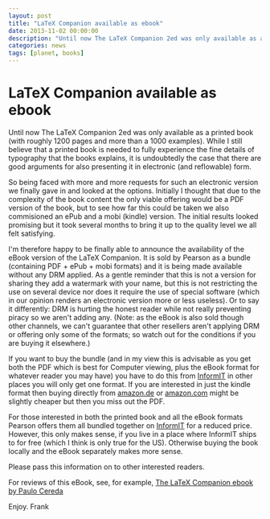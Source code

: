 ```yaml
---
layout: post
title: "LaTeX Companion available as ebook"
date: 2013-11-02 00:00:00
description: "Until now The LaTeX Companion 2ed was only available as a printed book (with roughly 1200 pages and more than a 1000 examples)."
categories: news
tags: [planet, books]
---
```


# LaTeX Companion available as ebook

Until now The LaTeX Companion 2ed was only available as a printed book (with roughly 1200 pages and more than a 1000 examples). While I still believe that a printed book is needed to fully experience the fine details of typography that the books explains, it is undoubtedly the case that there are good arguments for also presenting it in electronic (and reflowable) form.

So being faced with more and more requests for such an electronic version we finally gave in and looked at the options. Initially I thought that due to the complexity of the book content the only viable offering would be a PDF version of the book, but to see how far this could be taken we also commisioned an ePub and a mobi (kindle) version. The initial results looked promising but it took several months to bring it up to the quality level we all felt satisfying.

I'm therefore happy to be finally able to announce the availability of the eBook version of the LaTeX Companion. It is sold by Pearson as a bundle (containing PDF + ePub + mobi formats) and it is being made available without any DRM applied. As a gentle reminder that this is not a version for sharing they add a watermark with your name, but this is not restricting the use on several device nor does it require the use of special software (which in our opinion renders an electronic version more or less useless). Or to say it differently: DRM is hurting the honest reader while not really preventing piracy so we aren't adding any. (Note: as the eBook is also sold though other channels, we can't guarantee that other resellers aren't applying DRM or offering only some of the formats; so watch out for the conditions if you are buying it elsewhere.)

If you want to buy the bundle (and in my view this is advisable as you get both the PDF which is best for Computer viewing, plus the eBook format for whatever reader you may have) you have to do this from [InformIT](http://click.linksynergy.com/fs-bin/click?id=g/Y5ZYi0Q7I&subid=&offerid=163217.1&type=10&tmpid=12438&RD_PARM1=http%253A%252F%252Fwww.informit.com%252Fstore%252Flatex-companion-9780201362992) in other places you will only get one format. If you are interested in just the kindle format then buying directly from [amazon.de](http://www.amazon.de/Companion-Edition-Techniques-Computer-Typesetting-ebook/dp/B00FQKRHMS/?_encoding=UTF8&camp=1638&creative=6742&keywords=latex%20companion&linkCode=ur2&qid=1389290079&s=digital-text&site-redirect=de&sr=1-1&tag=wwwlatexproje-21) or [amazon.com](http://www.amazon.com/Companion-Edition-Techniques-Computer-Typesetting-ebook/dp/B00FQKRHMS/?_encoding=UTF8&camp=1789&creative=9325&keywords=latex%20companion%20ebook&linkCode=ur2&qid=1389290378&sr=8-1&tag=lapr05-20) might be slightly cheaper but then you miss out the PDF.

For those interested in both the printed book and all the eBook formats Pearson offers them all bundled together on [InformIT](http://click.linksynergy.com/fs-bin/click?id=g/Y5ZYi0Q7I&subid=&offerid=163217.1&type=10&tmpid=12438&RD_PARM1=http%253A%252F%252Fwww.informit.com%252Fstore%252Flatex-companion-9780201362992) for a reduced price. However, this only makes sense, if you live in a place where InformIT ships to for free (which I think is only true for the US). Otherwise buying the book locally and the eBook separately makes more sense.

Please pass this information on to other interested readers.

For reviews of this eBook, see, for example, [The LaTeX Companion ebook by Paulo Cereda](http://tex.blogoverflow.com/2013/10/the-latex-companion-ebook/)

Enjoy. Frank 
